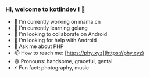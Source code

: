 ### Hi, welcome to kotlindev ! 👋

- 🔭 I’m currently working on mama.cn
- 🌱 I’m currently learning golang
- 👯 I’m looking to collaborate on Android
- 🤔 I’m looking for help with Android
- 💬 Ask me about PHP
- 📫 How to reach me: [https://phy.xyz](https://phy.xyz)
- 😄 Pronouns: handsome, graceful, gental
- ⚡ Fun fact: photography, music

<!--
**kotlindev/kotlindev** is a ✨ _special_ ✨ repository because its `README.md` (this file) appears on your GitHub profile.

Here are some ideas to get you started:

- 🔭 I’m currently working on ...
- 🌱 I’m currently learning ...
- 👯 I’m looking to collaborate on ...
- 🤔 I’m looking for help with ...
- 💬 Ask me about ...
- 📫 How to reach me: ...
- 😄 Pronouns: ...
- ⚡ Fun fact: ...
-->
